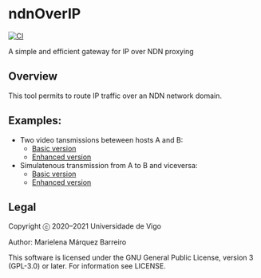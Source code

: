 ndnOverIP
======
[![CI](https://github.com/ICARUS-ICN/ndnOverIP/actions/workflows/ci.yml/badge.svg)](https://github.com/ICARUS-ICN/ndnOverIP/actions/workflows/ci.yml)

A simple and efficient gateway for IP over NDN proxying

## Overview

This tool permits to route IP traffic over an NDN network domain.

## Examples:

  * Two video tansmissions beteween hosts A and B:
    * [Basic version](https://drive.google.com/file/d/1TAVM7KUprl5nAdRIjqvKADDX9WsbYZnP/view?usp=sharing)
    * [Enhanced version](https://drive.google.com/file/d/1Kv5yM74xkdLskIXb1Vfu7jEsX9x39bif/view?usp=sharing)
  * Simulatenous transmission from A to B and viceversa:
    * [Basic version](https://drive.google.com/file/d/18FsKos2eFNdDB9RRuxhIV93_rH7_JlcQ/view?usp=sharing)
    * [Enhanced version](https://drive.google.com/file/d/1jm95dz2ePNdncjj-PcePjvrij9czmbu4/view?usp=sharing)
  
## Legal
Copyright ⓒ 2020–2021 Universidade de Vigo

Author: Marielena Márquez Barreiro

This software is licensed under the GNU General Public License, version 3 (GPL-3.0) or later. For information see LICENSE.

